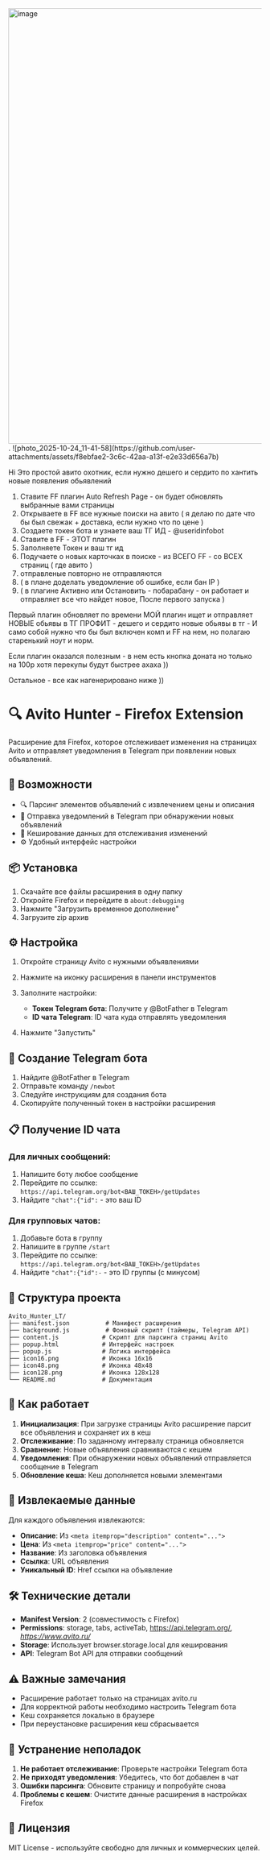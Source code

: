 
<img width="1008" height="865" alt="image" src="https://github.com/user-attachments/assets/b9095e19-ccbf-4d96-a2d2-cb86b95198e3" />
.
 ![photo_2025-10-24_11-41-58](https://github.com/user-attachments/assets/f8ebfae2-3c6c-42aa-a13f-e2e33d656a7b)



Hi
Это простой авито охотник,
если нужно дешего и сердито по хантить новые появления обьявлений

1. Ставите FF плагин Auto Refresh Page - он будет обновлять выбранные вами страницы
2. Открываете в FF все нужные поиски на авито ( я делаю по дате что бы был свежак + доставка, если нужно что по цене )
3. Создаете токен бота и узнаете ваш ТГ ИД - @useridinfobot
4. Ставите в FF  - ЭТОТ плагин
5. Заполняете Токен и ваш тг ид
6. Подучаете о новых карточках в поиске - из ВСЕГО FF - со ВСЕХ страниц ( где авито )
7. отправленые повторно не отправляются
9. ( в плане доделать уведомление об ошибке, если бан IP )
10. ( в плагине Активно или Остановить - побарабану - он работает и отправляет все что найдет новое, После первого запуска )

Первый плагин обновляет по времени 
МОЙ плагин ищет и отправляет НОВЫЕ обьявы в ТГ 
ПРОФИТ - дешего и сердито новые обьявы в тг - 
И само собой нужно что бы был включен комп и FF на нем, но полагаю старенький ноут и норм.

Если плагин оказался полезным - в нем есть кнопка доната но только на 100р 
хотя перекупы будут быстрее ахаха )) 

Остальное - все как нагенерировано ниже ))


# 🔍 Avito Hunter - Firefox Extension

Расширение для Firefox, которое отслеживает изменения на страницах Avito и отправляет уведомления в Telegram при появлении новых объявлений.

## 🚀 Возможности

 
- 🔍 Парсинг элементов объявлений с извлечением цены и описания
- 📱 Отправка уведомлений в Telegram при обнаружении новых объявлений
- 💾 Кеширование данных для отслеживания изменений
- ⚙️ Удобный интерфейс настройки

## 📦 Установка

1. Скачайте все файлы расширения в одну папку
2. Откройте Firefox и перейдите в `about:debugging`
3. Нажмите "Загрузить временное дополнение"
4. Загрузите zip архив

## ⚙️ Настройка

1. Откройте страницу Avito с нужными объявлениями
2. Нажмите на иконку расширения в панели инструментов
3. Заполните настройки:
   - **Токен Telegram бота**: Получите у @BotFather в Telegram
   - **ID чата Telegram**: ID чата куда отправлять уведомления
   
4. Нажмите "Запустить"

## 🤖 Создание Telegram бота

1. Найдите @BotFather в Telegram
2. Отправьте команду `/newbot`
3. Следуйте инструкциям для создания бота
4. Скопируйте полученный токен в настройки расширения

## 📋 Получение ID чата

### Для личных сообщений:
1. Напишите боту любое сообщение
2. Перейдите по ссылке: `https://api.telegram.org/bot<ВАШ_ТОКЕН>/getUpdates`
3. Найдите `"chat":{"id":` - это ваш ID

### Для групповых чатов:
1. Добавьте бота в группу
2. Напишите в группе `/start`
3. Перейдите по ссылке: `https://api.telegram.org/bot<ВАШ_ТОКЕН>/getUpdates`
4. Найдите `"chat":{"id":-` - это ID группы (с минусом)

## 🔧 Структура проекта

```
Avito_Hunter_LT/
├── manifest.json          # Манифест расширения
├── background.js          # Фоновый скрипт (таймеры, Telegram API)
├── content.js            # Скрипт для парсинга страниц Avito
├── popup.html            # Интерфейс настроек
├── popup.js              # Логика интерфейса
├── icon16.png            # Иконка 16x16
├── icon48.png            # Иконка 48x48
├── icon128.png           # Иконка 128x128
└── README.md             # Документация
```

## 📝 Как работает

1. **Инициализация**: При загрузке страницы Avito расширение парсит все объявления и сохраняет их в кеш
2. **Отслеживание**: По заданному интервалу страница обновляется
3. **Сравнение**: Новые объявления сравниваются с кешем
4. **Уведомления**: При обнаружении новых объявлений отправляется сообщение в Telegram
5. **Обновление кеша**: Кеш дополняется новыми элементами

## 🎯 Извлекаемые данные

Для каждого объявления извлекаются:
- **Описание**: Из `<meta itemprop="description" content="...">`
- **Цена**: Из `<meta itemprop="price" content="...">`
- **Название**: Из заголовка объявления
- **Ссылка**: URL объявления
- **Уникальный ID**: Href ссылки на объявление

## 🛠️ Технические детали

- **Manifest Version**: 2 (совместимость с Firefox)
- **Permissions**: storage, tabs, activeTab, https://api.telegram.org/*, https://www.avito.ru/*
- **Storage**: Использует browser.storage.local для кеширования
- **API**: Telegram Bot API для отправки сообщений

## ⚠️ Важные замечания

- Расширение работает только на страницах avito.ru
- Для корректной работы необходимо настроить Telegram бота
- Кеш сохраняется локально в браузере
- При переустановке расширения кеш сбрасывается

## 🐛 Устранение неполадок

1. **Не работает отслеживание**: Проверьте настройки Telegram бота
2. **Не приходят уведомления**: Убедитесь, что бот добавлен в чат
3. **Ошибки парсинга**: Обновите страницу и попробуйте снова
4. **Проблемы с кешем**: Очистите данные расширения в настройках Firefox

## 📄 Лицензия

MIT License - используйте свободно для личных и коммерческих целей.
